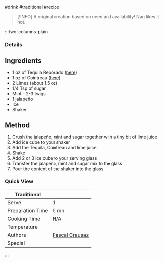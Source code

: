 #drink #traditional #recipe

> [!INFO]
> A original creation based on need and availability! Nan likes it hot.

:::two-columns-plain

### Details
## Ingredients

- 1 oz of Tequila Reposado ([here](http://www.bevmo.com/Shop/ProductDetail.aspx/Spirits/Tequila/El-Tesoro/El-Tesoro-Tequila-Reposado/4390))
- 1 oz of Cointreau ([here](http://www.bevmo.com/Shop/ProductDetail.aspx/Spirits/Liqueur/Cointreau/Cointreau-Liqueur/2452))
- 2 Limes (about 1.5 oz)
- 1/4 Tsp of sugar
- Mint - 2-3 twigs
- 1 jalapeño
- Ice
- Shaker


## Method

1. Crush the jalapeño, mint and sugar together with a tiny bit of lime juice
2. Add ice cube to your shaker
3. Add the Tequila, Cointreau and lime juice
4. Shake
5. Add 2 or 3 ice cube to your serving glass
6. Transfer the jalapeño, mint and sugar mix to the glass
7. Pour the content of the shaker into the glass



### Quick View
| Traditional      |                                                |
| ---------------- | ---------------------------------------------- |
| Serve            | 1                                              |
| Preparation Time | 5 mn                                           |
| Cooking Time     | N/A                                            |
| Temperature      |                                                |
| Authors          | [Pascal Crausaz](mailto:pascal@askpascal.com)  |
| Special          |                                                |

:::

